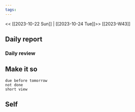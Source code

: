 ```yaml
---
tags:
---
```

<< [[2023-10-22 Sun]] | [[2023-10-24 Tue]]>>
[[2023-W43]]


## Daily report

### Daily review
## Make it so

```tasks
due before tomorrow
not done
short view
```

## Self

